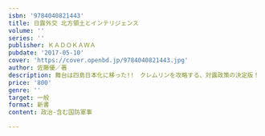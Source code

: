 ```yaml
---
isbn: '9784040821443'
title: 日露外交 北方領土とインテリジェンス
volume: ''
series: ''
publisher: ＫＡＤＯＫＡＷＡ
pubdate: '2017-05-10'
cover: 'https://cover.openbd.jp/9784040821443.jpg'
author: 佐藤優／著
description: 舞台は四島日本化に移った!!　クレムリンを攻略する、対露政策の決定版！
price: '800'
genre: ''
target: 一般
format: 新書
content: 政治-含む国防軍事

---
```

